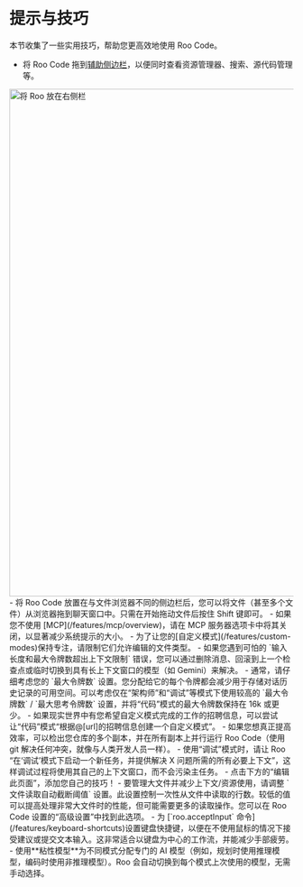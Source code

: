 # 提示与技巧

本节收集了一些实用技巧，帮助您更高效地使用 Roo Code。

- 将 Roo Code 拖到[辅助侧边栏](https://code.visualstudio.com/api/ux-guidelines/sidebars#secondary-sidebar)，以便同时查看资源管理器、搜索、源代码管理等。
<img src="/img/right-column-roo.gif" alt="将 Roo 放在右侧栏" width="900" />
- 将 Roo Code 放置在与文件浏览器不同的侧边栏后，您可以将文件（甚至多个文件）从浏览器拖到聊天窗口中。只需在开始拖动文件后按住 Shift 键即可。
- 如果您不使用 [MCP](/features/mcp/overview)，请在 <Codicon name="server" /> MCP 服务器选项卡中将其关闭，以显著减少系统提示的大小。
- 为了让您的[自定义模式](/features/custom-modes)保持专注，请限制它们允许编辑的文件类型。
- 如果您遇到可怕的 `输入长度和最大令牌数超出上下文限制` 错误，您可以通过删除消息、回滚到上一个检查点或临时切换到具有长上下文窗口的模型（如 Gemini）来解决。
- 通常，请仔细考虑您的 `最大令牌数` 设置。您分配给它的每个令牌都会减少用于存储对话历史记录的可用空间。可以考虑仅在“架构师”和“调试”等模式下使用较高的 `最大令牌数` / `最大思考令牌数` 设置，并将“代码”模式的最大令牌数保持在 16k 或更少。
- 如果现实世界中有您希望自定义模式完成的工作的招聘信息，可以尝试让“代码”模式“根据@[url]的招聘信息创建一个自定义模式”。
- 如果您想真正提高效率，可以检出您仓库的多个副本，并在所有副本上并行运行 Roo Code（使用 git 解决任何冲突，就像与人类开发人员一样）。
- 使用“调试”模式时，请让 Roo “在‘调试’模式下启动一个新任务，并提供解决 X 问题所需的所有必要上下文”，这样调试过程将使用其自己的上下文窗口，而不会污染主任务。
- 点击下方的“编辑此页面”，添加您自己的技巧！
- 要管理大文件并减少上下文/资源使用，请调整 `文件读取自动截断阈值` 设置。此设置控制一次性从文件中读取的行数。较低的值可以提高处理非常大文件时的性能，但可能需要更多的读取操作。您可以在 Roo Code 设置的“高级设置”中找到此选项。
- 为 [`roo.acceptInput` 命令](/features/keyboard-shortcuts)设置键盘快捷键，以便在不使用鼠标的情况下接受建议或提交文本输入。这非常适合以键盘为中心的工作流，并能减少手部疲劳。
- 使用**粘性模型**为不同模式分配专门的 AI 模型（例如，规划时使用推理模型，编码时使用非推理模型）。Roo 会自动切换到每个模式上次使用的模型，无需手动选择。

